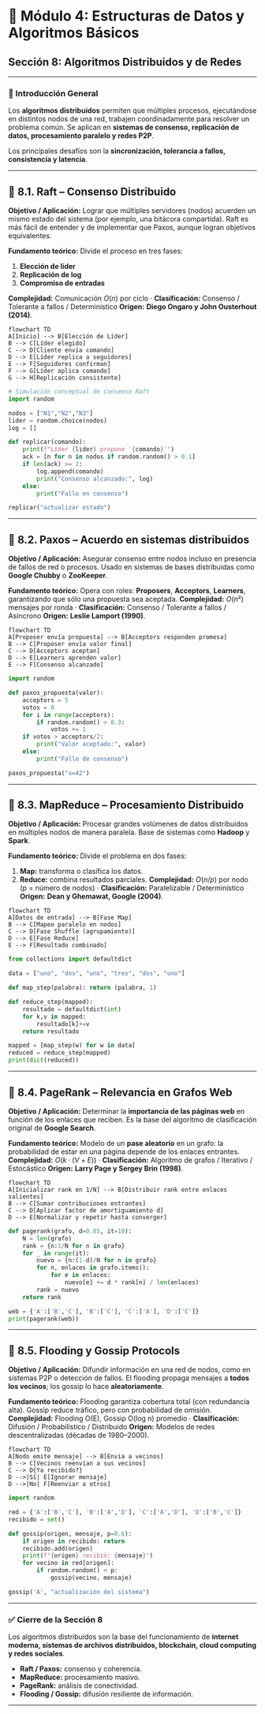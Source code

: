 # 🧩 Módulo 4: Estructuras de Datos y Algoritmos Básicos
## **Sección 8: Algoritmos Distribuidos y de Redes**

---

### 🧠 Introducción General

Los **algoritmos distribuidos** permiten que múltiples procesos, ejecutándose en distintos nodos de una red, trabajen coordinadamente para resolver un problema común.
Se aplican en **sistemas de consenso, replicación de datos, procesamiento paralelo y redes P2P**.

Los principales desafíos son la **sincronización, tolerancia a fallos, consistencia y latencia**.

---

## 🔹 8.1. Raft – Consenso Distribuido

**Objetivo / Aplicación:**
Lograr que múltiples servidores (nodos) acuerden un mismo estado del sistema (por ejemplo, una bitácora compartida).
Raft es más fácil de entender y de implementar que Paxos, aunque logran objetivos equivalentes.

**Fundamento teórico:**
Divide el proceso en tres fases:
1. **Elección de líder**
2. **Replicación de log**
3. **Compromiso de entradas**

**Complejidad:** Comunicación $O(n)$ por ciclo · **Clasificación:** Consenso / Tolerante a fallos / Determinístico
**Origen:** **Diego Ongaro y John Ousterhout (2014)**.

```mermaid
flowchart TD
A[Inicio] --> B[Elección de Líder]
B --> C[Líder elegido]
C --> D[Cliente envía comando]
D --> E[Líder replica a seguidores]
E --> F[Seguidores confirman]
F --> G[Líder aplica comando]
G --> H[Replicación consistente]
```

```python
# Simulación conceptual de consenso Raft
import random

nodos = ["N1","N2","N3"]
lider = random.choice(nodos)
log = []

def replicar(comando):
    print(f"Líder {lider} propone '{comando}'")
    ack = [n for n in nodos if random.random() > 0.1]
    if len(ack) >= 2:
        log.append(comando)
        print("Consenso alcanzado:", log)
    else:
        print("Fallo en consenso")

replicar("actualizar estado")
```

---

## 🔹 8.2. Paxos – Acuerdo en sistemas distribuidos

**Objetivo / Aplicación:**
Asegurar consenso entre nodos incluso en presencia de fallos de red o procesos.
Usado en sistemas de bases distribuidas como **Google Chubby** o **ZooKeeper**.

**Fundamento teórico:**
Opera con roles: **Proposers**, **Acceptors**, **Learners**, garantizando que sólo una propuesta sea aceptada.
**Complejidad:** $O(n²)$ mensajes por ronda · **Clasificación:** Consenso / Tolerante a fallos / Asíncrono
**Origen:** **Leslie Lamport (1990)**.

```mermaid
flowchart TD
A[Proposer envía propuesta] --> B[Acceptors responden promesa]
B --> C[Proposer envía valor final]
C --> D[Acceptors aceptan]
D --> E[Learners aprenden valor]
E --> F[Consenso alcanzado]
```

```python
import random

def paxos_propuesta(valor):
    acceptors = 5
    votos = 0
    for i in range(acceptors):
        if random.random() > 0.3:
            votos += 1
    if votos > acceptors/2:
        print("Valor aceptado:", valor)
    else:
        print("Fallo de consenso")

paxos_propuesta("x=42")
```

---

## 🔹 8.3. MapReduce – Procesamiento Distribuido

**Objetivo / Aplicación:**
Procesar grandes volúmenes de datos distribuidos en múltiples nodos de manera paralela.
Base de sistemas como **Hadoop** y **Spark**.

**Fundamento teórico:**
Divide el problema en dos fases:
1. **Map:** transforma o clasifica los datos.
2. **Reduce:** combina resultados parciales.
**Complejidad:** $O(n/p)$ por nodo (p = número de nodos) · **Clasificación:** Paralelizable / Determinístico
**Origen:** **Dean y Ghemawat, Google (2004)**.

```mermaid
flowchart TD
A[Datos de entrada] --> B[Fase Map]
B --> C[Mapeo paralelo en nodos]
C --> D[Fase Shuffle (agrupamiento)]
D --> E[Fase Reduce]
E --> F[Resultado combinado]
```

```python
from collections import defaultdict

data = ["uno", "dos", "uno", "tres", "dos", "uno"]

def map_step(palabra): return (palabra, 1)

def reduce_step(mapped):
    resultado = defaultdict(int)
    for k,v in mapped:
        resultado[k]+=v
    return resultado

mapped = [map_step(w) for w in data]
reduced = reduce_step(mapped)
print(dict(reduced))
```

---

## 🔹 8.4. PageRank – Relevancia en Grafos Web

**Objetivo / Aplicación:**
Determinar la **importancia de las páginas web** en función de los enlaces que reciben.
Es la base del algoritmo de clasificación original de **Google Search**.

**Fundamento teórico:**
Modelo de un **pase aleatorio** en un grafo: la probabilidad de estar en una página depende de los enlaces entrantes.
**Complejidad:** $O(k·(V+E))$ · **Clasificación:** Algoritmo de grafos / Iterativo / Estocástico
**Origen:** **Larry Page y Sergey Brin (1998)**.

```mermaid
flowchart TD
A[Inicializar rank en 1/N] --> B[Distribuir rank entre enlaces salientes]
B --> C[Sumar contribuciones entrantes]
C --> D[Aplicar factor de amortiguamiento d]
D --> E[Normalizar y repetir hasta converger]
```

```python
def pagerank(grafo, d=0.85, it=10):
    N = len(grafo)
    rank = {n:1/N for n in grafo}
    for _ in range(it):
        nuevo = {n:(1-d)/N for n in grafo}
        for n, enlaces in grafo.items():
            for e in enlaces:
                nuevo[e] += d * rank[n] / len(enlaces)
        rank = nuevo
    return rank

web = {'A':['B','C'], 'B':['C'], 'C':['A'], 'D':['C']}
print(pagerank(web))
```

---

## 🔹 8.5. Flooding y Gossip Protocols

**Objetivo / Aplicación:**
Difundir información en una red de nodos, como en sistemas P2P o detección de fallos.
El flooding propaga mensajes a **todos los vecinos**; los gossip lo hace **aleatoriamente**.

**Fundamento teórico:**
Flooding garantiza cobertura total (con redundancia alta). Gossip reduce tráfico, pero con probabilidad de omisión.
**Complejidad:** Flooding O(E), Gossip O(log n) promedio · **Clasificación:** Difusión / Probabilístico / Distribuido
**Origen:** Modelos de redes descentralizadas (décadas de 1980–2000).

```mermaid
flowchart TD
A[Nodo emite mensaje] --> B[Envia a vecinos]
B --> C[Vecinos reenvían a sus vecinos]
C --> D{Ya recibido?}
D -->|Sí| E[Ignorar mensaje]
D -->|No| F[Reenviar a otros]
```

```python
import random

red = {'A':['B','C'], 'B':['A','D'], 'C':['A','D'], 'D':['B','C']}
recibido = set()

def gossip(origen, mensaje, p=0.6):
    if origen in recibido: return
    recibido.add(origen)
    print(f"{origen} recibió: {mensaje}")
    for vecino in red[origen]:
        if random.random() < p:
            gossip(vecino, mensaje)

gossip('A', "actualización del sistema")
```

---

### ✅ Cierre de la Sección 8

Los algoritmos distribuidos son la base del funcionamiento de **internet moderna, sistemas de archivos distribuidos, blockchain, cloud computing y redes sociales**.
- **Raft / Paxos:** consenso y coherencia.
- **MapReduce:** procesamiento masivo.
- **PageRank:** análisis de conectividad.
- **Flooding / Gossip:** difusión resiliente de información.

---
